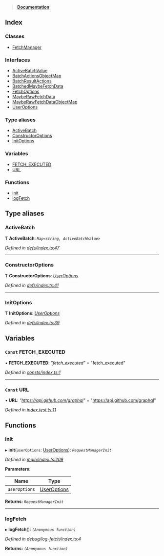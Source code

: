 > **[Documentation](README.md)**

## Index

### Classes

* [FetchManager](classes/fetchmanager.md)

### Interfaces

* [ActiveBatchValue](interfaces/activebatchvalue.md)
* [BatchActionsObjectMap](interfaces/batchactionsobjectmap.md)
* [BatchResultActions](interfaces/batchresultactions.md)
* [BatchedMaybeFetchData](interfaces/batchedmaybefetchdata.md)
* [FetchOptions](interfaces/fetchoptions.md)
* [MaybeRawFetchData](interfaces/mayberawfetchdata.md)
* [MaybeRawFetchDataObjectMap](interfaces/mayberawfetchdataobjectmap.md)
* [UserOptions](interfaces/useroptions.md)

### Type aliases

* [ActiveBatch](README.md#activebatch)
* [ConstructorOptions](README.md#constructoroptions)
* [InitOptions](README.md#initoptions)

### Variables

* [FETCH_EXECUTED](README.md#const-fetch_executed)
* [URL](README.md#const-url)

### Functions

* [init](README.md#init)
* [logFetch](README.md#logfetch)

## Type aliases

###  ActiveBatch

Ƭ **ActiveBatch**: *`Map<string, ActiveBatchValue>`*

*Defined in [defs/index.ts:47](https://github.com/badbatch/graphql-box/blob/43ddea2/packages/fetch-manager/src/defs/index.ts#L47)*

___

###  ConstructorOptions

Ƭ **ConstructorOptions**: *[UserOptions](interfaces/useroptions.md)*

*Defined in [defs/index.ts:41](https://github.com/badbatch/graphql-box/blob/43ddea2/packages/fetch-manager/src/defs/index.ts#L41)*

___

###  InitOptions

Ƭ **InitOptions**: *[UserOptions](interfaces/useroptions.md)*

*Defined in [defs/index.ts:39](https://github.com/badbatch/graphql-box/blob/43ddea2/packages/fetch-manager/src/defs/index.ts#L39)*

## Variables

### `Const` FETCH_EXECUTED

• **FETCH_EXECUTED**: *"fetch_executed"* = "fetch_executed"

*Defined in [consts/index.ts:1](https://github.com/badbatch/graphql-box/blob/43ddea2/packages/fetch-manager/src/consts/index.ts#L1)*

___

### `Const` URL

• **URL**: *"https://api.github.com/graphql"* = "https://api.github.com/graphql"

*Defined in [index.test.ts:11](https://github.com/badbatch/graphql-box/blob/43ddea2/packages/fetch-manager/src/index.test.ts#L11)*

## Functions

###  init

▸ **init**(`userOptions`: [UserOptions](interfaces/useroptions.md)): *`RequestManagerInit`*

*Defined in [main/index.ts:209](https://github.com/badbatch/graphql-box/blob/43ddea2/packages/fetch-manager/src/main/index.ts#L209)*

**Parameters:**

Name | Type |
------ | ------ |
`userOptions` | [UserOptions](interfaces/useroptions.md) |

**Returns:** *`RequestManagerInit`*

___

###  logFetch

▸ **logFetch**(): *`(Anonymous function)`*

*Defined in [debug/log-fetch/index.ts:4](https://github.com/badbatch/graphql-box/blob/43ddea2/packages/fetch-manager/src/debug/log-fetch/index.ts#L4)*

**Returns:** *`(Anonymous function)`*